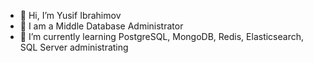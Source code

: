 - 👋 Hi, I’m Yusif Ibrahimov
- 👀 I am a Middle Database Administrator
- 🌱 I’m currently learning PostgreSQL, MongoDB, Redis, Elasticsearch, SQL Server administrating
